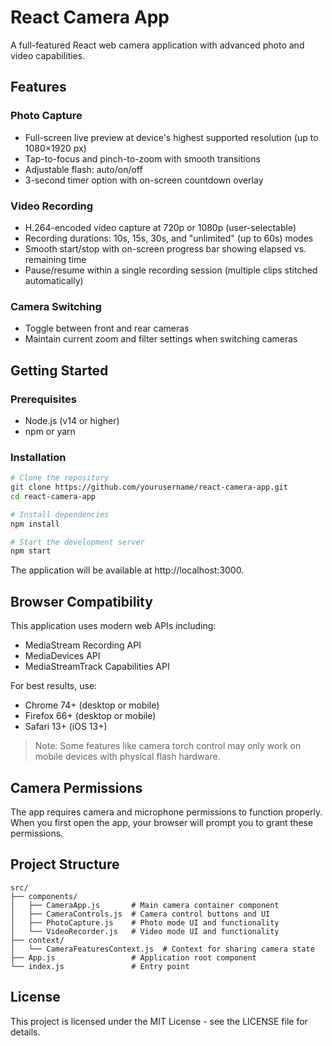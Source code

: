 # React Camera App

A full-featured React web camera application with advanced photo and video capabilities.

## Features

### Photo Capture
- Full-screen live preview at device's highest supported resolution (up to 1080×1920 px)
- Tap-to-focus and pinch-to-zoom with smooth transitions
- Adjustable flash: auto/on/off
- 3-second timer option with on-screen countdown overlay

### Video Recording
- H.264-encoded video capture at 720p or 1080p (user-selectable)
- Recording durations: 10s, 15s, 30s, and "unlimited" (up to 60s) modes
- Smooth start/stop with on-screen progress bar showing elapsed vs. remaining time
- Pause/resume within a single recording session (multiple clips stitched automatically)

### Camera Switching
- Toggle between front and rear cameras
- Maintain current zoom and filter settings when switching cameras

## Getting Started

### Prerequisites
- Node.js (v14 or higher)
- npm or yarn

### Installation

```bash
# Clone the repository
git clone https://github.com/yourusername/react-camera-app.git
cd react-camera-app

# Install dependencies
npm install

# Start the development server
npm start
```

The application will be available at http://localhost:3000.

## Browser Compatibility

This application uses modern web APIs including:
- MediaStream Recording API
- MediaDevices API
- MediaStreamTrack Capabilities API

For best results, use:
- Chrome 74+ (desktop or mobile)
- Firefox 66+ (desktop or mobile)
- Safari 13+ (iOS 13+)

> Note: Some features like camera torch control may only work on mobile devices with physical flash hardware.

## Camera Permissions

The app requires camera and microphone permissions to function properly. When you first open the app, your browser will prompt you to grant these permissions.

## Project Structure

```
src/
├── components/
│   ├── CameraApp.js       # Main camera container component
│   ├── CameraControls.js  # Camera control buttons and UI
│   ├── PhotoCapture.js    # Photo mode UI and functionality
│   └── VideoRecorder.js   # Video mode UI and functionality
├── context/
│   └── CameraFeaturesContext.js  # Context for sharing camera state
├── App.js                 # Application root component
└── index.js               # Entry point
```

## License

This project is licensed under the MIT License - see the LICENSE file for details. 